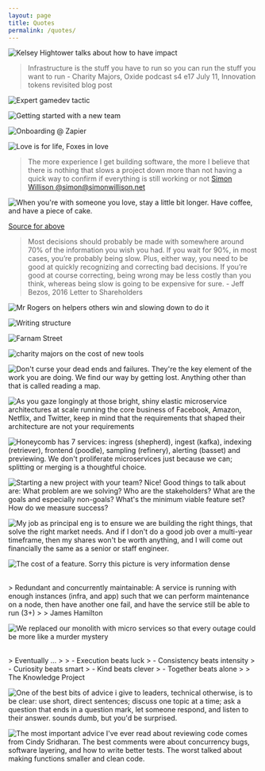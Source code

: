 ```yaml
---
layout: page
title: Quotes
permalink: /quotes/
---
```


![Kelsey Hightower talks about how to have impact](/assets/2025/kelsey_hightower_1.png)

> Infrastructure is the stuff you have to run so you can run the stuff you want to run - Charity Majors, Oxide podcast s4 e17 July 11, Innovation tokens revisited blog post

![Expert gamedev tactic](/assets/2024/expert_gamedev_tactic.png)

![Getting started with a new team](/assets/2024/broken_shelf_approach_ceo.png)

![Onboarding @ Zapier](/assets/2024/onboarding-at-zapier.jpg)

![Love is for life, Foxes in love](/assets/2024/foxes_in_love_love_is_for_life.jpeg)

> The more experience I get building software, the more I believe that there is nothing that slows a project down more than not having a quick way to confirm if everything is still working or not
> [Simon Willison @simon@simonwillison.net](https://mastodon.social/@simon@simonwillison.net/111819799565653752)

![When you're with someone you love, stay a little bit longer. Have coffee, and have a piece of cake.](/assets/2023/stay-a-little-bit-longer-have-cake-have-coffee-johnstamos.png)

[Source for above](https://www.instagram.com/reel/Cyzsrfaus-N/?igshid=MzRlODBiNWFlZA%3D%3D)

> Most decisions should probably be made with somewhere around 70% of the information you wish you had. If you wait for 90%, in most cases, you’re probably being slow. Plus, either way, you need to be good at quickly recognizing and correcting bad decisions. If you’re good at course correcting, being wrong may be less costly than you think, whereas being slow is going to be expensive for sure. - Jeff Bezos, 2016 Letter to Shareholders

![Mr Rogers on helpers others win and slowing down to do it](/assets/2023/mister_rogers.png)

![Writing structure](/assets/images/2022/on_writing.jpg)

![Farnam Street](/assets/images/2022/fs_quote.png)

![charity majors on the cost of new tools](/assets/images/charity_majors_cost_of_new_tools.png)

![Don't curse your dead ends and failures. They're the key element of the work you are doing. We find our way by getting lost. Anything other than that is called reading a map.](/assets/2023/failure.png)

![As you gaze longingly at those bright, shiny elastic microservice architectures at scale running the core business of Facebook, Amazon, Netflix, and Twitter, keep in mind that the requirements that shaped their architecture are not your requirements](/assets/2023/microservices_2.png)

![Honeycomb has 7 services: ingress (shepherd), ingest (kafka), indexing (retriever), frontend (poodle), sampling (refinery), alerting (basset) and previewing. We don't proliferate microservices just because we can; splitting or merging is a thoughtful choice.](/assets/2023/microservices_3.png)

![Starting a new project with your team? Nice! Good things to talk about are: What problem are we solving? Who are the stakeholders? What are the goals and especially non-goals? What's the minimum viable feature set? How do we measure success?](/assets/2023/starting_a_new_project.png)

![My job as principal eng is to ensure we are building the right things, that solve the right market needs. And if I don't do a good job over a multi-year timeframe, then my shares won't be worth anything, and I will come out financially the same as a senior or staff engineer.](/assets/2023/principle_eng.png)

![The cost of a feature. Sorry this picture is very information dense](/assets/2023/cost_of_a_feature.png)

<br>
> Redundant and concurrently maintainable: A service is running with enough instances (infra, and app) such that we can perform maintenance on a node, then have another one fail, and have the service still be able to run (3+)
> 
> James Hamilton

![We replaced our monolith with micro services so that every outage could be more like a murder mystery](/assets/2023/microservices.png)

<br>
> Eventually …
>
> - Execution beats luck
> - Consistency beats intensity
> - Curiosity beats smart
> - Kind beats clever
> - Together beats alone
>
> The Knowledge Project

![One of the best bits of advice i give to leaders, technical otherwise, is to be clear: use short, direct sentences; discuss one topic at a time; ask a question that ends in a question mark, let someone respond, and listen to their answer. sounds dumb, but you'd be surprised.](/assets/2023/communication.png)

![The most important advice I've ever read about reviewing code comes from Cindy Sridharan. The best comments were about concurrency bugs, software layering, and how to write better tests. The worst talked about making functions smaller and clean code.](/assets/2023/reviewing_code.png)
